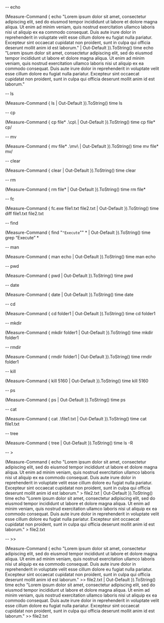 -- echo

(Measure-Command { echo "Lorem ipsum dolor sit amet, consectetur adipiscing elit, sed do eiusmod tempor incididunt ut labore et dolore magna aliqua. Ut enim ad minim veniam, quis nostrud exercitation ullamco laboris nisi ut aliquip ex ea commodo consequat. Duis aute irure dolor in reprehenderit in voluptate velit esse cillum dolore eu fugiat nulla pariatur. Excepteur sint occaecat cupidatat non proident, sunt in culpa qui officia deserunt mollit anim id est laborum." | Out-Default }).ToString()
time echo "Lorem ipsum dolor sit amet, consectetur adipiscing elit, sed do eiusmod tempor incididunt ut labore et dolore magna aliqua. Ut enim ad minim veniam, quis nostrud exercitation ullamco laboris nisi ut aliquip ex ea commodo consequat. Duis aute irure dolor in reprehenderit in voluptate velit esse cillum dolore eu fugiat nulla pariatur. Excepteur sint occaecat cupidatat non proident, sunt in culpa qui officia deserunt mollit anim id est laborum."

-- ls

(Measure-Command { ls | Out-Default }).ToString()
time ls

-- cp

(Measure-Command { cp file* .\cp\ | Out-Default }).ToString()
time cp file* cp/

-- mv

(Measure-Command { mv file* .\mv\ | Out-Default }).ToString()
time mv file* mv/

-- clear

(Measure-Command { clear | Out-Default }).ToString()
time clear

-- rm

(Measure-Command { rm file* | Out-Default }).ToString()
time rm file*

-- fc

(Measure-Command { fc.exe file1.txt file2.txt | Out-Default }).ToString()
time diff file1.txt file2.txt

-- find

(Measure-Command { find "`"Execute`"" * | Out-Default }).ToString()
time grep “Execute” *

-- man

(Measure-Command { man echo | Out-Default }).ToString()
time man echo

-- pwd

(Measure-Command { pwd | Out-Default }).ToString()
time pwd

-- date

(Measure-Command { date | Out-Default }).ToString()
time date

-- cd

(Measure-Command { cd folder1 | Out-Default }).ToString()
time cd folder1

-- mkdir

(Measure-Command { mkdir folder1 | Out-Default }).ToString()
time mkdir folder1

-- rmdir

(Measure-Command { rmdir folder1 | Out-Default }).ToString()
time rmdir folder1

-- kill

(Measure-Command { kill 5160 | Out-Default }).ToString()
time kill 5160

-- ps

(Measure-Command { ps | Out-Default }).ToString()
time ps

-- cat

(Measure-Command { cat .\file1.txt | Out-Default }).ToString()
time cat file1.txt

-- tree

(Measure-Command { tree | Out-Default }).ToString()
time ls -R

-- >

(Measure-Command { echo "Lorem ipsum dolor sit amet, consectetur adipiscing elit, sed do eiusmod tempor incididunt ut labore et dolore magna aliqua. Ut enim ad minim veniam, quis nostrud exercitation ullamco laboris nisi ut aliquip ex ea commodo consequat. Duis aute irure dolor in reprehenderit in voluptate velit esse cillum dolore eu fugiat nulla pariatur. Excepteur sint occaecat cupidatat non proident, sunt in culpa qui officia deserunt mollit anim id est laborum." > file2.txt | Out-Default }).ToString()
time echo "Lorem ipsum dolor sit amet, consectetur adipiscing elit, sed do eiusmod tempor incididunt ut labore et dolore magna aliqua. Ut enim ad minim veniam, quis nostrud exercitation ullamco laboris nisi ut aliquip ex ea commodo consequat. Duis aute irure dolor in reprehenderit in voluptate velit esse cillum dolore eu fugiat nulla pariatur. Excepteur sint occaecat cupidatat non proident, sunt in culpa qui officia deserunt mollit anim id est laborum." > file2.txt

-- >>

(Measure-Command { echo "Lorem ipsum dolor sit amet, consectetur adipiscing elit, sed do eiusmod tempor incididunt ut labore et dolore magna aliqua. Ut enim ad minim veniam, quis nostrud exercitation ullamco laboris nisi ut aliquip ex ea commodo consequat. Duis aute irure dolor in reprehenderit in voluptate velit esse cillum dolore eu fugiat nulla pariatur. Excepteur sint occaecat cupidatat non proident, sunt in culpa qui officia deserunt mollit anim id est laborum." >> file2.txt | Out-Default }).ToString()
time echo "Lorem ipsum dolor sit amet, consectetur adipiscing elit, sed do eiusmod tempor incididunt ut labore et dolore magna aliqua. Ut enim ad minim veniam, quis nostrud exercitation ullamco laboris nisi ut aliquip ex ea commodo consequat. Duis aute irure dolor in reprehenderit in voluptate velit esse cillum dolore eu fugiat nulla pariatur. Excepteur sint occaecat cupidatat non proident, sunt in culpa qui officia deserunt mollit anim id est laborum." >> file2.txt
